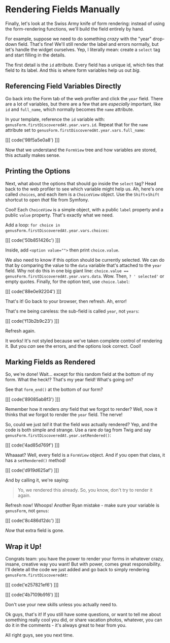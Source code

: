 # Rendering Fields Manually

Finally, let's look at the Swiss Army knife of form rendering: instead of using the
form-rendering functions, we'll build the field entirely by hand.

For example, suppose we need to do something *crazy* with the "year" drop-down
field. That's fine! We'll still render the label and errors normally, but let's
handle the widget ourselves. Yep, I literally mean: create a `select` tag and
start filling in the details.

The first detail is the `id` attribute. Every field has a unique id, which ties
that field to its label. And this is where form variables help us out *big*.

## Referencing Field Variables Directly

Go back into the Form tab of the web profiler and click the `year` field. There
are a lot of variables, but there are a few that are *especially* important, like
`id` and `full_name`, which normally becomes the `name` attribute.

In your template, reference the `id` variable with: `genusForm.firstDiscoveredAt.year.vars.id`.
Repeat that for the `name` attribute set to `genusForm.firstDiscoveredAt.year.vars.full_name`:

[[[ code('98f5a5e0a8') ]]]

Now that we understand the `FormView` tree and how variables are stored, this actually
makes sense.

## Printing the Options

Next, what about the options that should go inside the `select` tag? Head back to
the web profiler to see which variable might help us. Ah, here's one called
`choices`, and each item is a `ChoiceView` object. Use the `Shift`+`Shift` shortcut
to open *that* file from Symfony.

Cool! Each `ChoiceView` is a simple object, with a public `label` property and a
public `value` property. That's exactly what we need.

Add a loop: `for choice in genusForm.firstDiscoveredAt.year.vars.choices`:

[[[ code('50b851426c') ]]]
    
Inside, add `<option value="">` then print `choice.value`.

We also need to know if this option should be currently selected. We can do that
by comparing the value to the `data` variable that's attached to the `year` field.
Why not do this in one big giant line: `choice.value == genusForm.firstDiscoveredAt.year.vars.data`.
Wow. Then, `? ' selected'` or empty quotes. Finally, for the option text, use `choice.label`:

[[[ code('88e0e92204') ]]]

That's it! Go back to your browser, then refresh. Ah, error!

That's me being careless: the sub-field is called `year`, not `years`:

[[[ code('f13b2b9c23') ]]]

Refresh again.

It works! It's not styled because we've taken complete control of rendering it. But
you *can* see the errors, and the options look correct. Cool!

## Marking Fields as Rendered

So, we're done! Wait... except for this random field at the bottom of my form. What
the heck!? That's my year field! What's going on?

See that `form_end()` at the bottom of our form?

[[[ code('89085ab8f3') ]]]

Remember how it renders *any* field that we forgot to render? Well, now it thinks
that *we* forgot to render the `year` field. The nerve!

So, could we just *tell* it that the field *was* actually rendered? Yep, and the
code is both simple and strange. Use a rare *do* tag from Twig and say
`genusForm.firstDiscoveredAt.year.setRendered()`:

[[[ code('4ad85d769f') ]]]

Whaaaat? Well, every field is a `FormView` object. And if you open that class,
it has a `setRendered()` method!

[[[ code('d919d625af') ]]]

And by calling it, we're saying:

> Yo, we rendered this already. So, you know, don't try to render it again.

Refresh now! Whoops! Another Ryan mistake - make sure your variable is `genusForm`,
not `genus`:

[[[ code('8c486d12dc') ]]]

*Now* that extra field is gone.

## Wrap it Up!

Congrats team: you have the power to render your forms in whatever crazy, insane,
creative way you want! But with power, comes great responsibility. I'll delete all
the code we just added and go back to simply rendering `genusForm.firstDiscoveredAt`:

[[[ code('e257821ef6') ]]]

[[[ code('4b7109b916') ]]]

Don't use your new skills unless you actually need to.

Ok guys, that's it! If you still have some questions, or want to tell me about
something really cool you did, or share vacation photos, whatever, you can do it
in the comments - it's always great to hear from you.

All right guys, see you next time.
